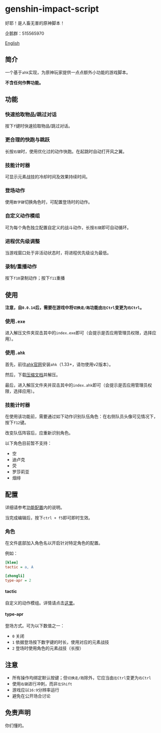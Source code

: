 # genshin-impact-script

好耶！是人畜无害的原神脚本！

企鹅群：515565970

[English](./readme-en.md)

## 简介

一个基于`ahk`实现，为原神玩家提供一点点额外小功能的游戏脚本。

**不含任何作弊功能。**

## 功能

### 快速拾取物品/跳过对话

按下`f`键时快速拾取物品/跳过对话。

### 更合理的快跑与跳跃

长按`右键`时，使用优化过的动作快跑。在起跳时自动打开风之翼。

### 技能计时器

可显示元素战技的冷却时间及效果持续时间。

### 登场动作

使用`数字键`切换角色时，可配置登场时的动作。

### 自定义动作模组

可为每个角色独立配置自定义的战斗动作，长按`右键`即可自动循环。

### 进程优先级调整

当游戏窗口处于非活动状态时，将进程优先级设为最低。

### 录制/重播动作

按下`f10`录制动作；按下`f11`重播

## 使用

**注意，自`0.0.14`后，需要在游戏中将`切换走/跑`功能由`左Ctrl`变更为`右Ctrl`。**

### 使用`.exe`

进入解压文件夹双击其中的`index.exe`即可（会提示是否应用管理员权限，选择应用）。

### 使用`.ahk`

首先，前往[ahk官网](https://www.autohotkey.com/)安装`ahk`（1.33+，请勿使用v2版本）。

然后，下载[压缩文档](https://github.com/phonowell/genshin-impact-script/releases/download/0.0.14/Genshin_Impact_Script_CN_0.0.14.zip)并解压。

最后，进入解压文件夹并双击其中的`index.ahk`即可（会提示是否应用管理员权限，选择应用）。

### 技能计时器

在使用该功能前，需要通过如下动作识别队伍角色：在右侧队员头像可见情况下，按下`f12`键。

改变队伍阵容后，应重新识别角色。

以下角色目前暂不支持：

- 空
- 迪卢克
- 荧
- 罗莎莉亚
- 烟绯

## 配置

详细请参考[功能配置](./data/config.ini)内的说明。

当完成编辑后，按下`ctrl + f5`即可即时生效。

### 角色

在文件底部加入角色名以开启针对特定角色的配置。

例如：

```ini
[klee]
tactic = a, A

[zhongli]
type-apr = 2
```

#### tactic

自定义的动作模组。详情请点击[这里](./doc/tactic.md)。

#### type-apr

登场方式。可为以下数值之一：

- `0` 关闭
- `1` 依据登场按下数字键的时长，使用对应的元素战技
- `2` 登场时使用角色的元素战技（长按）

## 注意

- 所有操作均绑定默认按键；但`切换走/跑`除外，它应当由`左Ctrl`变更为`右Ctrl`
- 使用`右键`进行冲刺，而非`左Shift`
- 游戏应以`16:9`分辨率运行
- 避免在公开场合讨论

## 免责声明

你们懂的。